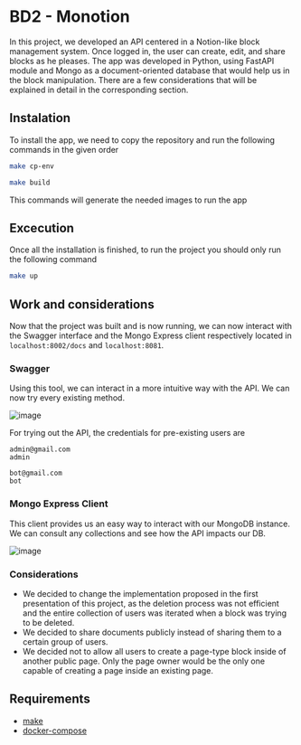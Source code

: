 # BD2 - Monotion

In this project, we developed an API centered in a Notion-like block management system. Once logged in, the user can create, edit, and share blocks as he pleases.
The app was developed in Python, using FastAPI module and Mongo as a document-oriented database that would help us in the block manipulation. 
There are a few considerations that will be explained in detail in the corresponding section.

## Instalation

To install the app, we need to copy the repository and run the following commands in the given order

```bash
make cp-env
```

```bash
make build
```

This commands will generate the needed images to run the app

## Excecution

Once all the installation is finished, to run the project you should only run the following command

```bash
make up
```

## Work and considerations

Now that the project was built and is now running, we can now interact with the Swagger interface and the Mongo Express client respectively
located in `localhost:8002/docs` and `localhost:8081`.

### Swagger
Using this tool, we can interact in a more intuitive way with the API. We can now try every existing method.

![image](https://user-images.githubusercontent.com/67807553/208692686-aa345d08-7a82-41f0-8d54-8688a9a1d978.png)

For trying out the API, the credentials for pre-existing users are

```
admin@gmail.com
admin
```
```
bot@gmail.com
bot
```

### Mongo Express Client
This client provides us an easy way to interact with our MongoDB instance. We can consult any collections and see how the API impacts our DB.

![image](https://user-images.githubusercontent.com/67807553/208691955-27554042-a7da-4b19-bf2d-79835437ebfe.png)

### Considerations
- We decided to change the implementation proposed in the first presentation of this project, as the deletion process was not efficient and the entire collection of users was iterated when a block was trying to be deleted.
- We decided to share documents publicly instead of sharing them to a certain group of users.
- We decided not to allow all users to create a page-type block inside of another public page. Only the page owner would be the only one capable of creating a page inside an existing page.

## Requirements
- [make](https://www.gnu.org/software/make/)
- [docker-compose](https://docs.docker.com/compose/)
